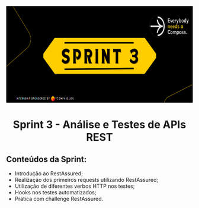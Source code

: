<div align="center">
    <img src="Img/sprintbanner3.png" width="700px" height="260px">
    <h1> Sprint 3 - Análise e Testes de APIs REST
 </h1>
</div>

## Conteúdos da Sprint:

- Introdução ao RestAssured;
- Realização dos primeiros requests utilizando RestAssured;
- Utilização de diferentes verbos HTTP nos testes;
- Hooks nos testes automatizados;
- Prática com challenge RestAssured.
